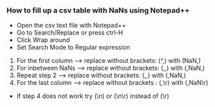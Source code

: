 ### How to fill up a csv table with NaNs using Notepad++

- Open the csv text file with Notepad++
- Go to Search/Replace or press ctrl-H
- Click Wrap around
- Set Search Mode to Regular expression

 1) For the first column --> replace without brackets:  (^,) with    (NaN,)
 2) For inbetween NaNs --> replace without brackets: (,,) with (,NaN,)  
 3) Repeat step 2 --> replace without brackets: (,,) with (,NaN,)
 4) For the last column --> replace without brackets :  (,\r)   with (,NaN\r)

- If step 4 does not work try (\n) or (\n\r)  instead of (\r)
